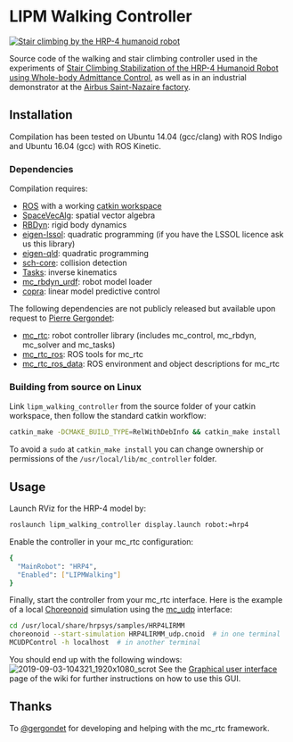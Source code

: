 # LIPM Walking Controller

[![Stair climbing by the HRP-4 humanoid robot](https://scaron.info/images/stair-climbing.jpg)](https://www.youtube.com/watch?v=vFCFKAunsYM)

Source code of the walking and stair climbing controller used in the experiments of [Stair Climbing Stabilization of the HRP-4 Humanoid Robot using Whole-body Admittance Control](https://hal.archives-ouvertes.fr/hal-01875387/document), as well as in an industrial demonstrator at the [Airbus Saint-Nazaire factory](https://cordis.europa.eu/project/rcn/194280/brief/en?WT.mc_id=exp).

## Installation

Compilation has been tested on Ubuntu 14.04 (gcc/clang) with ROS Indigo and Ubuntu 16.04 (gcc) with ROS Kinetic.

### Dependencies

Compilation requires:

* [ROS](http://www.ros.org/) with a working [catkin workspace](http://wiki.ros.org/catkin/Tutorials/create_a_workspace)
* [SpaceVecAlg](https://github.com/jrl-umi3218/SpaceVecAlg): spatial vector algebra
* [RBDyn](https://github.com/jrl-umi3218/RBDyn/): rigid body dynamics
* [eigen-lssol](https://gite.lirmm.fr/multi-contact/eigen-lssol): quadratic programming (if you have the LSSOL licence ask us this library)
* [eigen-qld](https://github.com/jrl-umi3218/eigen-qld): quadratic programming
* [sch-core](https://github.com/jrl-umi3218/sch-core): collision detection
* [Tasks](https://github.com/jrl-umi3218/Tasks/): inverse kinematics
* [mc\_rbdyn\_urdf](https://github.com/jrl-umi3218/mc_rbdyn_urdf): robot model loader
* [copra](https://github.com/vsamy/copra): linear model predictive control

The following dependencies are not publicly released but available upon request to [Pierre Gergondet](mailto:pierre.gergondet@gmail.com):

* [mc\_rtc](https://gite.lirmm.fr/multi-contact/mc_rtc): robot controller library (includes mc\_control, mc\_rbdyn, mc\_solver and mc\_tasks)
* [mc\_rtc\_ros](https://gite.lirmm.fr/multi-contact/mc_rtc_ros): ROS tools for mc\_rtc
* [mc\_rtc\_ros\_data](https://gite.lirmm.fr/multi-contact/mc_rtc_ros_data): ROS environment and object descriptions for mc\_rtc

### Building from source on Linux

Link `lipm_walking_controller` from the source folder of your catkin workspace, then follow the standard catkin workflow:
```sh
catkin_make -DCMAKE_BUILD_TYPE=RelWithDebInfo && catkin_make install
```
To avoid a ``sudo`` at ``catkin_make install`` you can change ownership or permissions of the ``/usr/local/lib/mc_controller`` folder.

## Usage

Launch RViz for the HRP-4 model by:
```sh
roslaunch lipm_walking_controller display.launch robot:=hrp4
```
Enable the controller in your mc\_rtc configuration:
```sh
{
  "MainRobot": "HRP4",
  "Enabled": ["LIPMWalking"]
}
```
Finally, start the controller from your mc\_rtc interface. Here is the example
of a local [Choreonoid](https://choreonoid.org/en/) simulation using the
[mc\_udp](https://gite.lirmm.fr/multi-contact/mc_udp) interface:
```sh
cd /usr/local/share/hrpsys/samples/HRP4LIRMM
choreonoid --start-simulation HRP4LIRMM_udp.cnoid  # in one terminal
MCUDPControl -h localhost  # in another terminal
```
You should end up with the following windows:
![2019-09-03-104321_1920x1080_scrot](https://user-images.githubusercontent.com/1189580/64157945-ead71c80-ce37-11e9-9081-7936702c5fbc.png)
See the [Graphical user interface](https://github.com/stephane-caron/lipm_walking_controller/wiki/Graphical-user-interface) page of the
wiki for further instructions on how to use this GUI.

## Thanks

To [@gergondet](https://github.com/gergondet) for developing and helping with the mc\_rtc framework.
